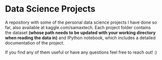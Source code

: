 # Data Science Projects
A repository with some of the personal data science projects I have done so far, also available at kaggle.com/samaxtech. Each project folder contains the dataset **(whose path needs to be updated with your working directory when reading the data in)** and IPython notebook, which includes a detailed documentation of the project.

If you find any of them useful or have any questions feel free to reach out! :)
